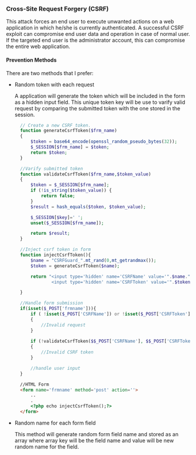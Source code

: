 
### Cross-Site Request Forgery (CSRF)

This attack forces an end user to execute unwanted actions on a web application in which he/she is currently authenticated. A successful CSRF exploit can compromise end user data and operation in case of normal user. If the targeted end user is the administrator account, this can compromise the entire web application.


#### Prevention Methods

There are two methods that I prefer:
- Random token with each request

  A application will generate the token which will be included in the form as a hidden input field. This unique token key will be use to varify valid request by comparing the submitted token with the one stored in the session.

  ```php
	// Create a new CSRF token.
	function generateCsrfToken($frm_name)
	{
		$token = base64_encode(openssl_random_pseudo_bytes(32));
		$_SESSION[$frm_name] = $token;
		return $token;
	}

	//Varify submitted token
	function validateCsrfToken($frm_name,$token_value)
	{
		$token = $_SESSION[$frm_name];
		if (!is_string($token_value)) {
			return false;
		}
		$result = hash_equals($token, $token_value);

		$_SESSION[$key]=' ';
		unset($_SESSION[$frm_name]);

		return $result;
	}

	//Inject csrf token in form
	function injectCsrfToken(){
		$name = "CSRFGuard_".mt_rand(0,mt_getrandmax());
		$token = generateCsrfToken($name);

		return "<input type='hidden' name='CSRFName' value='".$name."' />
				<input type='hidden' name='CSRFToken' value='".$token."' />";

	}	

	//Handle form submission
	if(isset($_POST['frmname'])){
		if ( !isset($_POST['CSRFName']) or !isset($_POST['CSRFToken']) )
		{
			//Invalid request
		} 
		
		if (!validateCsrfToken($$_POST['CSRFName'], $$_POST['CSRFToken']))
		{ 
			//Invalid CSRF token
		}

		//handle user input
	}
  ```

  ```html
	//HTML Form
	<form name='frmname' method='post' action=''>
		..
		.
		<?php echo injectCsrfToken();?>
	</form>
  ```


- Random name for each form field

  This method will generate random form field name and stored as an array where array key will be the field name and value will be new random name for the field. 


